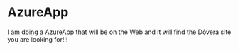 # AzureApp
I am doing a AzureApp that will be on the Web and it will find the Dôvera site you are looking for!!!
